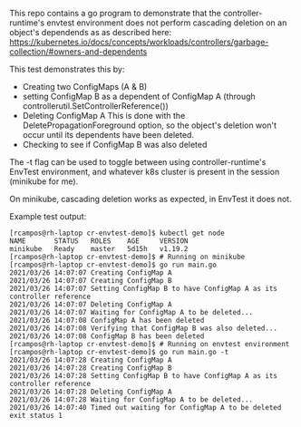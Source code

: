 This repo contains a go program to demonstrate that the controller-runtime's envtest
environment does not perform cascading deletion on an object's dependends as
as described here:
https://kubernetes.io/docs/concepts/workloads/controllers/garbage-collection/#owners-and-dependents

This test demonstrates this by:
- Creating two ConfigMaps (A & B)
- setting ConfigMap B as a dependent of ConfigMap A (through controllerutil.SetControllerReference())
- Deleting ConfigMap A
  This is done with the DeletePropagationForeground option, 
  so the object's deletion won't occur until its dependents have been deleted.
- Checking to see if ConfigMap B was also deleted

The -t flag can be used to toggle between using controller-runtime's EnvTest environment,
and whatever k8s cluster is present in the session (minikube for me).

On minikube, cascading deletion works as expected, in EnvTest it does not.

Example test output:
```
[rcampos@rh-laptop cr-envtest-demo]$ kubectl get node
NAME       STATUS   ROLES    AGE     VERSION
minikube   Ready    master   5d15h   v1.19.2
[rcampos@rh-laptop cr-envtest-demo]$ # Running on minikube
[rcampos@rh-laptop cr-envtest-demo]$ go run main.go
2021/03/26 14:07:07 Creating ConfigMap A
2021/03/26 14:07:07 Creating ConfigMap B
2021/03/26 14:07:07 Setting ConfigMap B to have ConfigMap A as its controller reference
2021/03/26 14:07:07 Deleting ConfigMap A
2021/03/26 14:07:07 Waiting for ConfigMap A to be deleted...
2021/03/26 14:07:08 ConfigMap A has been deleted
2021/03/26 14:07:08 Verifying that ConfigMap B was also deleted...
2021/03/26 14:07:08 ConfigMap B has been deleted
[rcampos@rh-laptop cr-envtest-demo]$ # Running on envtest environment
[rcampos@rh-laptop cr-envtest-demo]$ go run main.go -t
2021/03/26 14:07:28 Creating ConfigMap A
2021/03/26 14:07:28 Creating ConfigMap B
2021/03/26 14:07:28 Setting ConfigMap B to have ConfigMap A as its controller reference
2021/03/26 14:07:28 Deleting ConfigMap A
2021/03/26 14:07:28 Waiting for ConfigMap A to be deleted...
2021/03/26 14:07:40 Timed out waiting for ConfigMap A to be deleted
exit status 1
```

